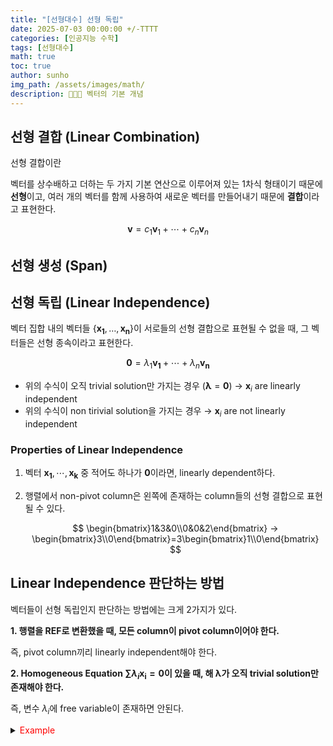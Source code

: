 ```yaml
---
title: "[선형대수] 선형 독립"
date: 2025-07-03 00:00:00 +/-TTTT
categories: [인공지능 수학]
tags: [선형대수]
math: true
toc: true
author: sunho
img_path: /assets/images/math/
description: 👨‍👧‍👧 벡터의 기본 개념
---
```


## 선형 결합 (Linear Combination)

선형 결합이란 

벡터를 상수배하고 더하는 두 가지 기본 연산으로 이루어져 있는 1차식 형태이기 때문에 **선형**이고, 여러 개의 벡터를 함께 사용하여 새로운 벡터를 만들어내기 때문에 **결합**이라고 표현한다.

$$
\mathbf{v}=c_1\mathbf{v}_1+\cdots+c_n\mathbf{v}_n
$$

## 선형 생성 (Span)




## 선형 독립 (Linear Independence)

벡터 집합 내의 벡터들 $\lbrace\mathbf{x_1},\dots,\mathbf{x_n}\rbrace$이 서로들의 선형 결합으로 표현될 수 없을 때, 그 벡터들은 선형 종속이라고 표현한다.

$$
\mathbf{0}=\lambda_1\mathbf{v_1}+\cdots+\lambda_n\mathbf{v_n}
$$

- 위의 수식이 오직 trivial solution만 가지는 경우 $(\boldsymbol\lambda=\mathbf{0})$ → $\mathbf{x}_i$ are linearly independent
- 위의 수식이 non tirivial solution을 가지는 경우 → $\mathbf{x}_i$ are not linearly independent

### Properties of Linear Independence

1. 벡터 $\mathbf{x_1},\cdots,\mathbf{x_k}$ 중 적어도 하나가 $\mathbf{0}$이라면, linearly dependent하다.
2. 행렬에서 non-pivot column은 왼쪽에 존재하는 column들의 선형 결합으로 표현될 수 있다.
   
   $$
   \begin{bmatrix}1&3&0\\0&0&2\end{bmatrix} → \begin{bmatrix}3\\0\end{bmatrix}=3\begin{bmatrix}1\\0\end{bmatrix}
   $$

## Linear Independence 판단하는 방법

벡터들이 선형 독립인지 판단하는 방법에는 크게 2가지가 있다.

**1. 행렬을 REF로 변환했을 때, 모든 column이 pivot column이어야 한다.**
    
즉, pivot column끼리 linearly independent해야 한다.
    
**2. Homogeneous Equation $\sum\lambda_i\mathbf{x_i}=\mathbf{0}$이 있을 때, 해 $\boldsymbol\lambda$가 오직 trivial solution만 존재해야 한다.**
    
즉, 변수 $\lambda_i$에 free variable이 존재하면 안된다.

<details>
<summary><font color='red'>Example</font></summary>
<div markdown="1">

---

1. 벡터들을 행렬로 표현

   $$
   \begin{bmatrix}1&1&-1\\2&1&-2\\-3&0&1\\4&2&1\end{bmatrix}
   $$
2. Gauss Elimination 수행

   $$
   \begin{bmatrix}1&1&-1\\0&1&0\\0&0&1\\0&0&0\end{bmatrix}
   $$

3. Linearly Independent 판단

   - 모든 column이 pivot column이므로, 세 벡터는 linearly independent하다.
   - Homogeneous Equation의 해가 trivial solution이므로, 세 벡터는 linearly independent하다.
   
     $$
     \lambda_1\begin{bmatrix}1\\0\\0\\0\end{bmatrix}+\lambda_2\begin{bmatrix}1\\1\\0\\0\end{bmatrix}
     +\lambda_3\begin{bmatrix}-1\\0\\1\\0\end{bmatrix}=\begin{bmatrix}0\\0\\0\\0\end{bmatrix}
     $$
     
     위 방정식을 만족시키는 해는 trivial solution밖에 없다.

     $$
     \boldsymbol{\lambda}=\begin{bmatrix}0\\0\\0\end{bmatrix}
     $$

</div>
</details>


